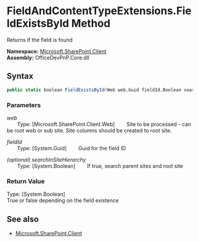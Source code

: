 # FieldAndContentTypeExtensions.FieldExistsById Method  
Returns if the field is found  

**Namespace:** [Microsoft.SharePoint.Client](Microsoft.SharePoint.Client.md)  
**Assembly:** OfficeDevPnP.Core.dll  
## Syntax
```C#
public static boolean FieldExistsById(Web web,Guid fieldId,Boolean searchInSiteHierarchy)
```
### Parameters
*web*  
&emsp;&emsp;Type: [Microsoft.SharePoint.Client.Web] 
&emsp;&emsp;Site to be processed - can be root web or sub site. Site columns should be created to root site.  
  
*fieldId*  
&emsp;&emsp;Type: [System.Guid] 
&emsp;&emsp;Guid for the field ID  
  
*(optional) searchInSiteHierarchy*  
&emsp;&emsp;Type: [System.Boolean] 
&emsp;&emsp;If true, search parent sites and root site  
  
### Return Value
Type: [System.Boolean]  
True or false depending on the field existence

## See also
- [Microsoft.SharePoint.Client](Microsoft.SharePoint.Client.md)
